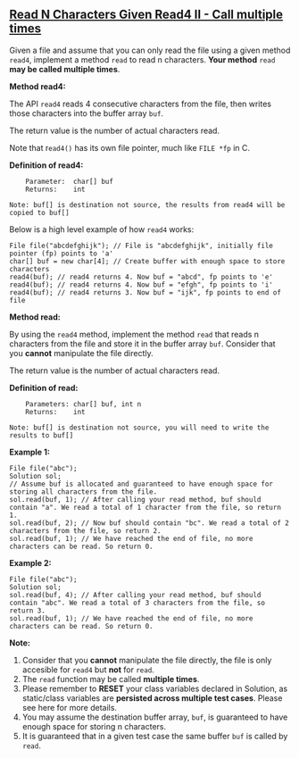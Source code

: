 ## [Read N Characters Given Read4 II - Call multiple times](https://leetcode.com/problems/read-n-characters-given-read4-ii-call-multiple-times/)

Given a file and assume that you can only read the file using a given method `read4`, implement a method `read` to read n characters. **Your method** `read` **may be called multiple times**.

**Method read4:**

The API `read4` reads 4 consecutive characters from the file, then writes those characters into the buffer array `buf`.

The return value is the number of actual characters read.

Note that r`ead4()` has its own file pointer, much like `FILE *fp` in C.

**Definition of read4:**

```
    Parameter:  char[] buf
    Returns:    int

Note: buf[] is destination not source, the results from read4 will be copied to buf[]
```

Below is a high level example of how `read4` works:

```
File file("abcdefghijk"); // File is "abcdefghijk", initially file pointer (fp) points to 'a'
char[] buf = new char[4]; // Create buffer with enough space to store characters
read4(buf); // read4 returns 4. Now buf = "abcd", fp points to 'e'
read4(buf); // read4 returns 4. Now buf = "efgh", fp points to 'i'
read4(buf); // read4 returns 3. Now buf = "ijk", fp points to end of file
```

**Method read:**

By using the `read4` method, implement the method `read` that reads n characters from the file and store it in the buffer array `buf`. Consider that you **cannot** manipulate the file directly.

The return value is the number of actual characters read.

**Definition of read:**

```
    Parameters:	char[] buf, int n
    Returns:	int

Note: buf[] is destination not source, you will need to write the results to buf[]
```

**Example 1:**

```
File file("abc");
Solution sol;
// Assume buf is allocated and guaranteed to have enough space for storing all characters from the file.
sol.read(buf, 1); // After calling your read method, buf should contain "a". We read a total of 1 character from the file, so return 1.
sol.read(buf, 2); // Now buf should contain "bc". We read a total of 2 characters from the file, so return 2.
sol.read(buf, 1); // We have reached the end of file, no more characters can be read. So return 0.
```

**Example 2:**

```
File file("abc");
Solution sol;
sol.read(buf, 4); // After calling your read method, buf should contain "abc". We read a total of 3 characters from the file, so return 3.
sol.read(buf, 1); // We have reached the end of file, no more characters can be read. So return 0.
```

**Note:**

1. Consider that you **cannot** manipulate the file directly, the file is only
   accesible for `read4` but **not** for `read`.
2. The `read` function may be called **multiple times**.
3. Please remember to **RESET** your class variables declared in Solution, as static/class variables are **persisted across multiple test cases**. Please see here for more details.
4. You may assume the destination buffer array, `buf`, is guaranteed to have enough space for storing n characters.
5. It is guaranteed that in a given test case the same buffer `buf` is called by `read`.
